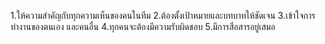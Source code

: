 1.ให้ความสำคัญกับทุกความเห็นของคนในทีม
2.ต้องตั้งเป้าหมายและบทบาทให้ชัดเจน
3.เข้าใจการทำงานของตนเอง และคนอื่น
4.ทุกคนจะต้องมีความรับผิดชอบ
5.มีการสือสารอยู่เสมอ
